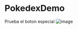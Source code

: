 # PokedexDemo

Prueba el boton especial
![image](https://user-images.githubusercontent.com/65875066/137647670-d4a80a7e-a578-4533-b4fb-cf6df1a7093a.png)
